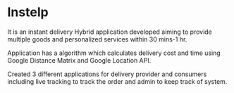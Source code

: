 # Instelp

It is an instant delivery Hybrid application developed aiming to provide multiple goods and personalized services within 30 mins-1 hr.

Application has a algorithm which calculates delivery cost and time using Google Distance Matrix and Google Location API.

Created 3 different applications for delivery provider and consumers including live tracking to track the order and admin to keep track of system.
